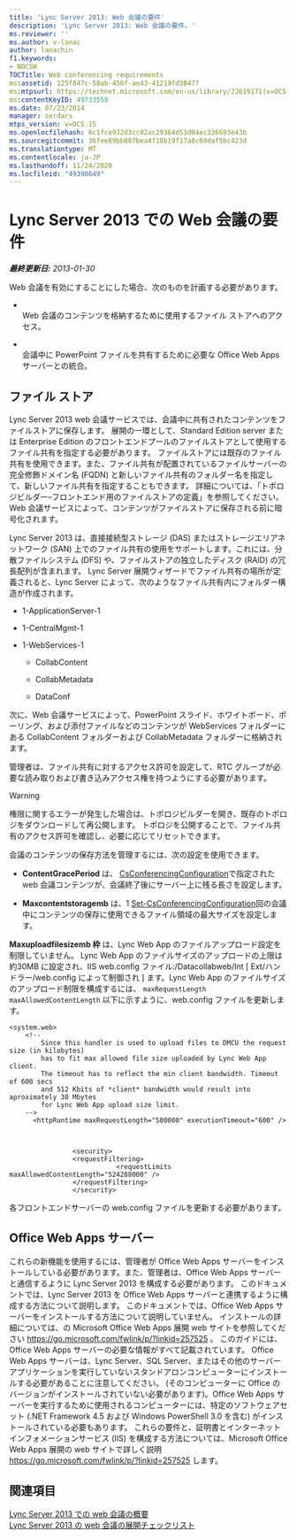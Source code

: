 ```yaml
---
title: 'Lync Server 2013: Web 会議の要件'
description: 'Lync Server 2013: Web 会議の要件。'
ms.reviewer: ''
ms.author: v-lanac
author: lanachin
f1.keywords:
- NOCSH
TOCTitle: Web conferencing requirements
ms:assetid: 125f847c-58ab-450f-ae43-41219fd38477
ms:mtpsurl: https://technet.microsoft.com/en-us/library/JJ619171(v=OCS.15)
ms:contentKeyID: 49733559
ms.date: 07/23/2014
manager: serdars
mtps_version: v=OCS.15
ms.openlocfilehash: 6c1fce932d3cc02ac29364d53d04ec336693e43b
ms.sourcegitcommit: 36fee89bb887bea4f18b19f17a8c69daf5bc423d
ms.translationtype: MT
ms.contentlocale: ja-JP
ms.lasthandoff: 11/24/2020
ms.locfileid: "49398649"
---
```

# <a name="web-conferencing-requirements-in-lync-server-2013"></a>Lync Server 2013 での Web 会議の要件

<div data-xmlns="http://www.w3.org/1999/xhtml">

<div class="topic" data-xmlns="http://www.w3.org/1999/xhtml" data-msxsl="urn:schemas-microsoft-com:xslt" data-cs="https://msdn.microsoft.com/">

<div data-asp="https://msdn2.microsoft.com/asp">



</div>

<div id="mainSection">

<div id="mainBody">

<span> </span>

_**最終更新日:** 2013-01-30_

Web 会議を有効にすることにした場合、次のものを計画する必要があります。

  - <span></span>  
    Web 会議のコンテンツを格納するために使用するファイル ストアへのアクセス。

  - <span></span>  
    会議中に PowerPoint ファイルを共有するために必要な Office Web Apps サーバーとの統合。

<div>

## <a name="file-store"></a>ファイル ストア

Lync Server 2013 web 会議サービスでは、会議中に共有されたコンテンツをファイルストアに保存します。 展開の一環として、Standard Edition server または Enterprise Edition のフロントエンドプールのファイルストアとして使用するファイル共有を指定する必要があります。 ファイルストアには既存のファイル共有を使用できます。また、ファイル共有が配置されているファイルサーバーの完全修飾ドメイン名 (FQDN) と新しいファイル共有のフォルダー名を指定して、新しいファイル共有を指定することもできます。  詳細については、「トポロジビルダー–フロントエンド用のファイルストアの定義」を参照してください。 Web 会議サービスによって、コンテンツがファイルストアに保存される前に暗号化されます。

Lync Server 2013 は、直接接続型ストレージ (DAS) またはストレージエリアネットワーク (SAN) 上でのファイル共有の使用をサポートします。これには、分散ファイルシステム (DFS) や、ファイルストアの独立したディスク (RAID) の冗長配列が含まれます。 Lync Server 展開ウィザードでファイル共有の場所が定義されると、Lync Server によって、次のようなファイル共有内にフォルダー構造が作成されます。

  - 1-ApplicationServer-1

  - 1-CentralMgmt-1

  - 1-WebServices-1
    
      - CollabContent
    
      - CollabMetadata
    
      - DataConf

次に、Web 会議サービスによって、PowerPoint スライド、ホワイトボード、ポーリング、および添付ファイルなどのコンテンツが WebServices フォルダーにある CollabContent フォルダーおよび CollabMetadata フォルダーに格納されます。

管理者は、ファイル共有に対するアクセス許可を設定して、RTC グループが必要な読み取りおよび書き込みアクセス権を持つようにする必要があります。

<div>


> [!WARNING]  
> 権限に関するエラーが発生した場合は、トポロジビルダーを開き、既存のトポロジをダウンロードして再公開します。 トポロジを公開することで、ファイル共有のアクセス許可を確認し、必要に応じてリセットできます。



</div>

会議のコンテンツの保存方法を管理するには、次の設定を使用できます。

  - **ContentGracePeriod** は、 [CsConferencingConfiguration](https://docs.microsoft.com/powershell/module/skype/Set-CsConferencingConfiguration)で指定された web 会議コンテンツが、会議終了後にサーバー上に残る長さを設定します。

  - **Maxcontentstoragemb** は、1 [Set-CsConferencingConfiguration](https://docs.microsoft.com/powershell/module/skype/Set-CsConferencingConfiguration)回の会議中にコンテンツの保存に使用できるファイル領域の最大サイズを設定します。

**Maxuploadfilesizemb 枠** は、Lync Web App のファイルアップロード設定を制限していません。 Lync Web App のファイルサイズのアップロードの上限は約30MB に設定され、IIS web.config ファイル:/Datacollabweb/Int \[ Ext/ハンドラー/web.config によって制御され \] ます。Lync Web App のファイルサイズのアップロード制限を構成するには、 `maxRequestLength` `maxAllowedContentLength` 以下に示すように、web.config ファイルを更新します。

    <system.web>
        <!-- 
            Since this handler is used to upload files to DMCU the request size (in kilobytes) 
            has to fit max allowed file size uploaded by Lync Web App client.
            The timeout has to reflect the min client bandwidth. Timeout of 600 secs 
            and 512 Kbits of *client* bandwidth would result into aproximately 30 Mbytes 
            for Lync Web App upload size limit.
        -->
          <httpRuntime maxRequestLength="500000" executionTimeout="600" />
    
    
    
                    <security>
                    <requestFiltering>
                               <requestLimits maxAllowedContentLength="524288000" />
                    </requestFiltering>
                    </security>

各フロントエンドサーバーの web.config ファイルを更新する必要があります。

</div>

<div>

## <a name="office-web-apps-server"></a>Office Web Apps サーバー

これらの新機能を使用するには、管理者が Office Web Apps サーバーをインストールしている必要があります。また、管理者は、Office Web Apps サーバーと通信するように Lync Server 2013 を構成する必要があります。 このドキュメントでは、Lync Server 2013 を Office Web Apps サーバーと連携するように構成する方法について説明します。 このドキュメントでは、Office Web Apps サーバーをインストールする方法について説明していません。 インストールの詳細については、の Microsoft Office Web Apps 展開 web サイトを参照してください <https://go.microsoft.com/fwlink/p/?linkid=257525> 。 このガイドには、Office Web Apps サーバーの必要な情報がすべて記載されています。 Office Web Apps サーバーは、Lync Server、SQL Server、またはその他のサーバーアプリケーションを実行していないスタンドアロンコンピューターにインストールする必要があることに注意してください。 (そのコンピューターに Office のバージョンがインストールされていない必要があります)。Office Web Apps サーバーを実行するために使用されるコンピューターには、特定のソフトウェアセット (.NET Framework 4.5 および Windows PowerShell 3.0 を含む) がインストールされている必要もあります。 これらの要件と、証明書とインターネットインフォメーションサービス (IIS) を構成する方法については、Microsoft Office Web Apps 展開の web サイトで詳しく説明 <https://go.microsoft.com/fwlink/p/?linkid=257525> します。

</div>

<div>

## <a name="see-also"></a>関連項目


[Lync Server 2013 での web 会議の概要](lync-server-2013-web-conferencing-overview.md)  
[Lync Server 2013 の web 会議の展開チェックリスト](lync-server-2013-deployment-checklist-for-web-conferencing.md)  
  

</div>

</div>

<span> </span>

</div>

</div>

</div>

